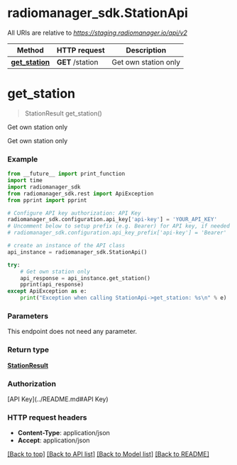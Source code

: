 # radiomanager_sdk.StationApi

All URIs are relative to *https://staging.radiomanager.io/api/v2*

Method | HTTP request | Description
------------- | ------------- | -------------
[**get_station**](StationApi.md#get_station) | **GET** /station | Get own station only


# **get_station**
> StationResult get_station()

Get own station only

Get own station only

### Example 
```python
from __future__ import print_function
import time
import radiomanager_sdk
from radiomanager_sdk.rest import ApiException
from pprint import pprint

# Configure API key authorization: API Key
radiomanager_sdk.configuration.api_key['api-key'] = 'YOUR_API_KEY'
# Uncomment below to setup prefix (e.g. Bearer) for API key, if needed
# radiomanager_sdk.configuration.api_key_prefix['api-key'] = 'Bearer'

# create an instance of the API class
api_instance = radiomanager_sdk.StationApi()

try: 
    # Get own station only
    api_response = api_instance.get_station()
    pprint(api_response)
except ApiException as e:
    print("Exception when calling StationApi->get_station: %s\n" % e)
```

### Parameters
This endpoint does not need any parameter.

### Return type

[**StationResult**](StationResult.md)

### Authorization

[API Key](../README.md#API Key)

### HTTP request headers

 - **Content-Type**: application/json
 - **Accept**: application/json

[[Back to top]](#) [[Back to API list]](../README.md#documentation-for-api-endpoints) [[Back to Model list]](../README.md#documentation-for-models) [[Back to README]](../README.md)

